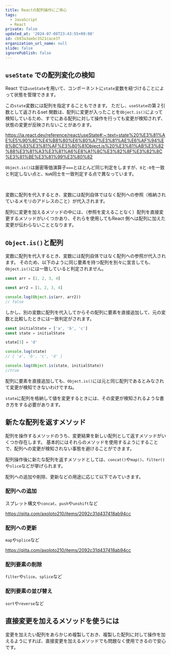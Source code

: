 ```yaml
---
title: Reactの配列操作にご用心
tags:
  - JavaScript
  - React
private: false
updated_at: '2024-07-08T23:43:55+09:00'
id: cb93a3aebc3521cace3f
organization_url_name: null
slide: false
ignorePublish: false
---
```

## `useState` での配列変化の検知
React では`useState`を用いて、コンポーネントに`state`変数を紐づけることによって状態を管理できます。

この`state`変数には配列を指定することもできます。
ただし、`useState`の第２引数として返されるset 関数は、配列に変更が入ったことを`Object.is()`によって検知しているため、すでにある配列に対して操作を行っても変更が検知されず、状態の変更が反映されないことがあります。

https://ja.react.dev/reference/react/useState#:~:text=state%20%E3%81%AE%E5%90%8C%E4%B8%80%E6%80%A7%E3%81%AE%E6%AF%94%E8%BC%83%E3%81%AF%E3%80%81Object.is%20%E3%81%AB%E3%82%88%E3%81%A3%E3%81%A6%E8%A1%8C%E3%82%8F%E3%82%8C%E3%81%BE%E3%81%99%E3%80%82

`Object.is()`は厳密等価演算子`===`とほとんど同じ判定をしますが、`0`と`-0`を一致と判定しない点と、`NaN`同士を一致判定する点で異なっています。

<br/>

変数に配列を代入するとき、変数には配列自体ではなく配列への参照（格納されているメモリのアドレスのこと）が代入されます。

配列に変更を加えるメソッドの中には、（参照を変えることなく）配列を直接変更するメソッドがいくつかあり、それらを使用してもReact 側へは配列に加えた変更が伝わらないこととなります。

## `Object.is()`と配列
変数に配列を代入するとき、変数には配列自体ではなく配列への参照が代入されます。
そのため、以下のように同じ要素を持つ配列を別々に宣言しても、`Object.is()`には一致していると判定されません。
```ts
const arr = [1, 2, 3, 4]

const arr2 = [1, 2, 3, 4]

console.log(Object.is(arr, arr2))
// false
```

しかし、別の変数に配列を代入してからその配列に要素を直接追加して、元の変数と比較したときには一致判定がされます。
```ts
const initialState = ['a', 'b', 'c']
const state = initialState

state[3] = 'd'

console.log(state)
// [ 'a', 'b', 'c', 'd' ]

console.log(Object.is(state, initialState))
//true
```
配列に要素を直接追加しても、`Object.is()`には元と同じ配列であるとみなされて変更が検知できないわけですね。

`state`に配列を格納して値を変更するときには、その変更が検知されるような書き方をする必要があります。

## 新たな配列を返すメソッド
配列を操作するメソッドのうち、変更結果を新しい配列として返すメソッドがいくつか存在します。
基本的にはそれらのメソッドを使用するようにすることで、配列への変更が検知されない事態を避けることができます。

配列操作後に新たな配列を返すメソッドとしては、`concat()`や`map()`、`filter()`や`slice`などが挙げられます。

配列への追加や削除、更新などの用途に応じて以下でみていきます。
### 配列への追加
スプレット構文や`concat`、`push`や`unshift`など

https://qiita.com/axoloto210/items/2092c31d437418ab94cc

### 配列への更新
`map`や`splice`など

https://qiita.com/axoloto210/items/2092c31d437418ab94cc

### 配列要素の削除
`filter`や`slice`、`splice`など
### 配列要素の並び替え
`sort`や`reverse`など

## 直接変更を加えるメソッドを使うには
変更を加えたい配列をあらかじめ複製しておき、複製した配列に対して操作を加えるようにすれば、直接変更を加えるメソッドでも問題なく使用できるので安心です。
